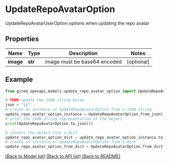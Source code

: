 # UpdateRepoAvatarOption

UpdateRepoAvatarUserOption options when updating the repo avatar

## Properties

Name | Type | Description | Notes
------------ | ------------- | ------------- | -------------
**image** | **str** | image must be base64 encoded | [optional] 

## Example

```python
from gitea_openapi.models.update_repo_avatar_option import UpdateRepoAvatarOption

# TODO update the JSON string below
json = "{}"
# create an instance of UpdateRepoAvatarOption from a JSON string
update_repo_avatar_option_instance = UpdateRepoAvatarOption.from_json(json)
# print the JSON string representation of the object
print(UpdateRepoAvatarOption.to_json())

# convert the object into a dict
update_repo_avatar_option_dict = update_repo_avatar_option_instance.to_dict()
# create an instance of UpdateRepoAvatarOption from a dict
update_repo_avatar_option_from_dict = UpdateRepoAvatarOption.from_dict(update_repo_avatar_option_dict)
```
[[Back to Model list]](../README.md#documentation-for-models) [[Back to API list]](../README.md#documentation-for-api-endpoints) [[Back to README]](../README.md)


